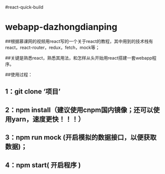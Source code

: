 #react-quick-build

# webapp-dazhongdianping

##根据慕课网的视频用react写的一个关于react的教程，其中用到的技术栈有react，react-router，redux，fetch，mock等；

##关键是熟悉react，熟悉其用法，和怎样从头开始用react搭建一套webapp程序。

##使用过程：

## 1：git clone ‘项目’

## 2：npm install（建议使用cnpm国内镜像；还可以使用yarn，速度更快！！！）

## 3：npm run mock (开启模拟的数据接口，以便获取数据)；

## 4：npm start( 开启程序 ) 